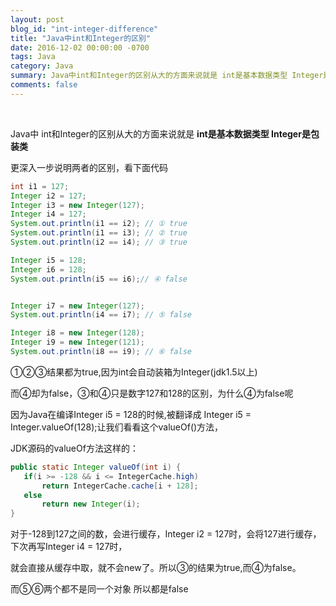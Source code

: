 ```yaml
---
layout: post
blog_id: "int-integer-difference"
title: "Java中int和Integer的区别"
date: 2016-12-02 00:00:00 -0700
tags: Java
category: Java
summary: Java中int和Integer的区别从大的方面来说就是 int是基本数据类型 Integer是包装类
comments: false
---
```

<br>

Java中 int和Integer的区别从大的方面来说就是 **int是基本数据类型 Integer是包装类**

更深入一步说明两者的区别，看下面代码

```java
int i1 = 127;
Integer i2 = 127;
Integer i3 = new Integer(127);
Integer i4 = 127;
System.out.println(i1 == i2); // ① true
System.out.println(i1 == i3); // ② true
System.out.println(i2 == i4); // ③ true

Integer i5 = 128;
Integer i6 = 128;
System.out.println(i5 == i6);// ④ false


Integer i7 = new Integer(127);
System.out.println(i4 == i7); // ⑤ false

Integer i8 = new Integer(128);
Integer i9 = new Integer(121);
System.out.println(i8 == i9); // ⑥ false
```

①②③结果都为true,因为int会自动装箱为Integer(jdk1.5以上)

而④却为false，③和④只是数字127和128的区别，为什么④为false呢

因为Java在编译Integer i5 = 128的时候,被翻译成 Integer i5 = Integer.valueOf(128);让我们看看这个valueOf()方法，

JDK源码的valueOf方法这样的：

```java
public static Integer valueOf(int i) {
   if(i >= -128 && i <= IntegerCache.high)
       return IntegerCache.cache[i + 128];
   else
       return new Integer(i);
}
```

对于-128到127之间的数，会进行缓存，Integer i2 = 127时，会将127进行缓存，下次再写Integer i4 = 127时，

就会直接从缓存中取，就不会new了。所以③的结果为true,而④为false。

而⑤⑥两个都不是同一个对象 所以都是false


